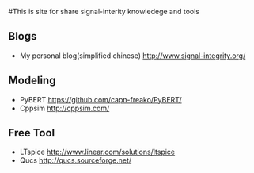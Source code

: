#This is site for share signal-interity knowledege and tools



## Blogs

- My personal blog(simplified chinese)  http://www.signal-integrity.org/



## Modeling

- PyBERT  https://github.com/capn-freako/PyBERT/
- Cppsim http://cppsim.com/



## Free Tool

- LTspice http://www.linear.com/solutions/ltspice
- Qucs http://qucs.sourceforge.net/

